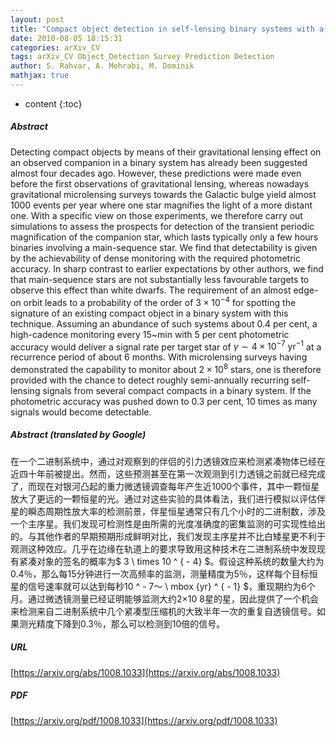 ```yaml
---
layout: post
title: "Compact object detection in self-lensing binary systems with a main-sequence star"
date: 2010-08-05 18:15:31
categories: arXiv_CV
tags: arXiv_CV Object_Detection Survey Prediction Detection
author: S. Rahvar, A. Mehrabi, M. Dominik
mathjax: true
---
```


* content
{:toc}

##### Abstract
Detecting compact objects by means of their gravitational lensing effect on an observed companion in a binary system has already been suggested almost four decades ago. However, these predictions were made even before the first observations of gravitational lensing, whereas nowadays gravitational microlensing surveys towards the Galactic bulge yield almost 1000 events per year where one star magnifies the light of a more distant one. With a specific view on those experiments, we therefore carry out simulations to assess the prospects for detection of the transient periodic magnification of the companion star, which lasts typically only a few hours binaries involving a main-sequence star. We find that detectability is given by the achievability of dense monitoring with the required photometric accuracy. In sharp contrast to earlier expectations by other authors, we find that main-sequence stars are not substantially less favourable targets to observe this effect than white dwarfs. The requirement of an almost edge-on orbit leads to a probability of the order of $3 \times 10^{-4}$ for spotting the signature of an existing compact object in a binary system with this technique. Assuming an abundance of such systems about 0.4 per cent, a high-cadence monitoring every 15~min with 5 per cent photometric accuracy would deliver a signal rate per target star of $\gamma \sim 4 \times 10^{-7}~\mbox{yr}^{-1}$ at a recurrence period of about 6 months. With microlensing surveys having demonstrated the capability to monitor about $2 \times 10^{8}$ stars, one is therefore provided with the chance to detect roughly semi-annually recurring self-lensing signals from several compact compacts in a binary system. If the photometric accuracy was pushed down to 0.3 per cent, 10 times as many signals would become detectable.

##### Abstract (translated by Google)
在一个二进制系统中，通过对观察到的伴侣的引力透镜效应来检测紧凑物体已经在近四十年前被提出。然而，这些预测甚至在第一次观测到引力透镜之前就已经完成了，而现在对银河凸起的重力微透镜调查每年产生近1000个事件，其中一颗恒星放大了更远的一颗恒星的光。通过对这些实验的具体看法，我们进行模拟以评估伴星的瞬态周期性放大率的检测前景，伴星恒星通常只有几个小时的二进制数，涉及一个主序星。我们发现可检测性是由所需的光度准确度的密集监测的可实现性给出的。与其他作者的早期预期形成鲜明对比，我们发现主序星并不比白矮星更不利于观测这种效应。几乎在边缘在轨道上的要求导致用这种技术在二进制系统中发现现有紧凑对象的签名的概率为$ 3 \ times 10 ^ { -  4} $。假设这种系统的数量大约为0.4％，那么每15分钟进行一次高频率的监测，测量精度为5％，这样每个目标恒星的信号速率就可以达到每秒10 ^  -  7〜 \ mbox {yr} ^ { -  1} $，重现期约为6个月。通过微透镜测量已经证明能够监测大约2×10 8星的星，因此提供了一个机会来检测来自二进制系统中几个紧凑型压缩机的大致半年一次的重复自透镜信号。如果测光精度下降到0.3％，那么可以检测到10倍的信号。

##### URL
[https://arxiv.org/abs/1008.1033](https://arxiv.org/abs/1008.1033)

##### PDF
[https://arxiv.org/pdf/1008.1033](https://arxiv.org/pdf/1008.1033)

